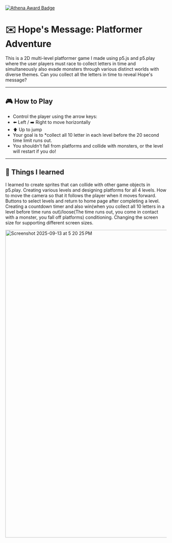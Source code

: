 [![Athena Award Badge](https://img.shields.io/endpoint?url=https%3A%2F%2Faward.athena.hackclub.com%2Fapi%2Fbadge)](https://award.athena.hackclub.com?utm_source=readme)
# ✉️ Hope's Message: Platformer Adventure

This is a 2D multi-level platformer game I made using p5.js and p5.play where the user players must race to collect letters in time and simultaneously also evade monsters through various distinct worlds with diverse themes. Can you collect all the letters in time to reveal Hope's message?

---

## 🎮 How to Play

* Control the player using the arrow keys:
* ⬅️ Left / ➡️ Right to move horizontally
* ⬆️ Up to jump
* Your goal is to *collect all 10 letter in each level before the 20 second time limit runs out.
* You shouldn't fall from platforms and collide with monsters, or the level will restart if you do!
---

## 🧠 Things I learned

I learned to create sprites that can collide with other game objects in p5.play. Creating various levels and designing platforms for all 4 levels. How to move the camera so that it follows the player when it moves forward. Buttons to select levels and return to home page after completing a level. Creating a countdown timer and also win(when you collect all 10 letters in a level before time runs out)/loose(The time runs out, you come in contact with a monster, you fall off platforms) conditioning. Changing the screen size for supporting different screen sizes.


<img width="1710" height="961" alt="Screenshot 2025-09-13 at 5 20 25 PM" src="https://github.com/user-attachments/assets/cb8d0b83-28a0-4dfd-90f8-3a4ce5c9fc37" />

